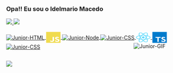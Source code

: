 ### Opa!! Eu sou o Idelmario Macedo

<div>
  <a href="https://www.linkedin.com/in/juniorrmacedo/" />
  <img height:"180cm" src="https://github-readme-stats.vercel.app/api?username=JuniorrMacedo&show_icons=true&theme=darcula&include_all_commits=true&count_private=true" />
  <img  width="318" src="https://github-readme-stats.vercel.app/api/top-langs/?username=JuniorrMacedo&layout=donut&langs_count=5&theme=darcula" />
</div>

<div style="display: inline_block"><br>
  <img align="center" alt="Junior-HTML" height="30" width="40" src="https://cdn.jsdelivr.net/gh/devicons/devicon/icons/html5/html5-plain.svg">
  <img align="center" alt="Junior-Js" height="30" width="40" src="https://raw.githubusercontent.com/devicons/devicon/master/icons/javascript/javascript-plain.svg">
  <img align="center" alt="Junior-Node" height="30" width="40" src="https://cdn.jsdelivr.net/gh/devicons/devicon/icons/nodejs/nodejs-original.svg">
  <img align="center" alt="Junior-CSS" height="30" width="40" src="https://cdn.jsdelivr.net/gh/devicons/devicon/icons/tailwindcss/tailwindcss-plain.svg">
  <img align="center" alt="Junior-React" height="30" width="40" src="https://raw.githubusercontent.com/devicons/devicon/master/icons/react/react-original.svg">
  <img align="center" alt="Junior-Ts" height="30" width="40" src="https://raw.githubusercontent.com/devicons/devicon/master/icons/typescript/typescript-plain.svg">
  <img align="center" alt="Junior-CSS" height="30" width="40" src="https://cdn.jsdelivr.net/gh/devicons/devicon/icons/css3/css3-plain.svg">
  
  <img align="right" alt="Junior-GIF" height="160" width="160" src="https://cdn.discordapp.com/attachments/1106206969519407146/1110230755403116595/JR.gif" >
</div>

##

<div>
  <a href="https://www.linkedin.com/in/juniorrmacedo/" target="_blank"><img src="https://img.shields.io/badge/LinkedIn-0077B5?style=for-the-badge&logo=linkedin&logoColor=white" target="_blank"></a> 
<!--   <a href = "mailto:contatorafaballerini@gmail.com"><img src="https://img.shields.io/badge/Microsoft_Outlook-0078D4?style=for-the-badge&logo=microsoft-outlook&logoColor=white" target="_blank"></a> -->
  
  
</div>
